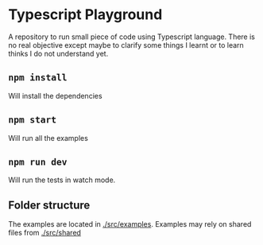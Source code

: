 Typescript Playground
=====================

A repository to run small piece of code using Typescript language. There is no real objective except maybe to clarify some things I learnt or to learn thinks I do not understand yet.

## `npm install`

Will install the dependencies

## `npm start`

Will run all the examples

## `npm run dev`

Will run the tests in watch mode.

## Folder structure

The examples are located in [./src/examples](./src/examples). Examples may rely on shared files from [./src/shared](./src/shared)

